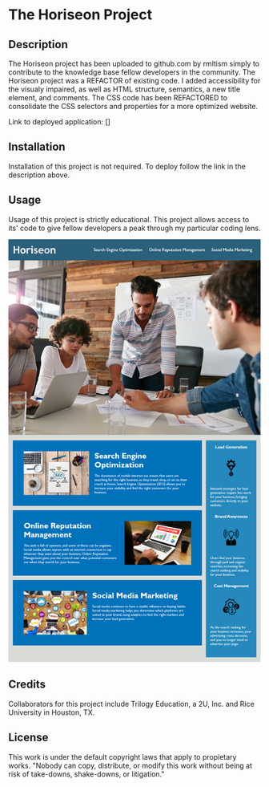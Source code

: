 # The Horiseon Project 

## Description

The Horiseon project has been uploaded to github.com by rmltism simply to contribute to the knowledge base fellow developers in the community.  The Horiseon project was a REFACTOR of existing code.  I added accessibility for the visualy impaired, as well as HTML structure, semantics, a new title element, and comments.  The CSS code has been REFACTORED to consolidate the CSS selectors and properties for a more optimized website.

Link to deployed application: [] 


## Installation

Installation of this project is not required.  To deploy follow the link in the description above.


## Usage

Usage of this project is strictly educational.  This project allows access to its' code to give fellow developers a peak through my particular coding lens. 

![Horiseon](./assets/images/horiseon-screenshot.jpg?raw=true "Horiseon")


## Credits

Collaborators for this project include Trilogy Education, a 2U, Inc. and Rice University in Houston, TX. 


## License 

This work is under the default copyright laws that apply to propietary works.  "Nobody can copy, distribute, or modify this work without being at risk of take-downs, shake-downs, or litigation."